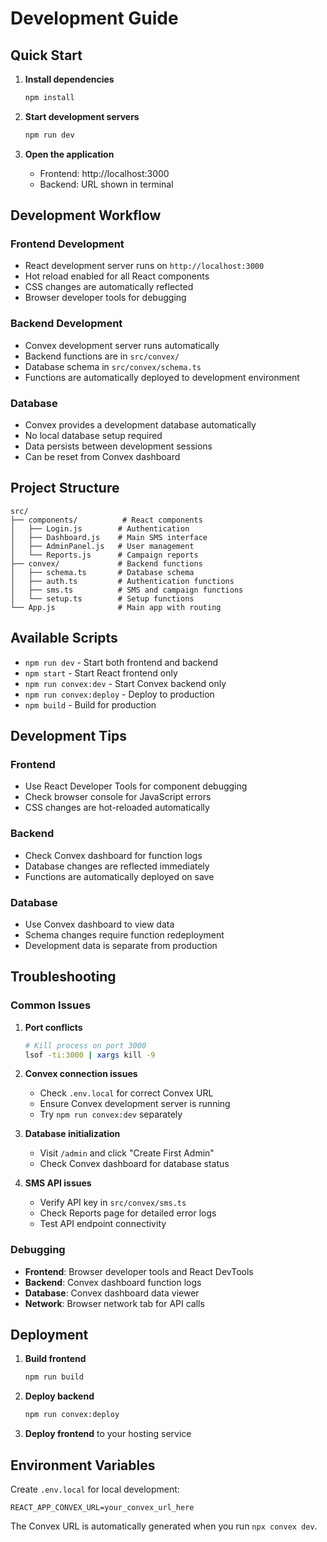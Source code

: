 # Development Guide

## Quick Start

1. **Install dependencies**
   ```bash
   npm install
   ```

2. **Start development servers**
   ```bash
   npm run dev
   ```

3. **Open the application**
   - Frontend: http://localhost:3000
   - Backend: URL shown in terminal

## Development Workflow

### Frontend Development
- React development server runs on `http://localhost:3000`
- Hot reload enabled for all React components
- CSS changes are automatically reflected
- Browser developer tools for debugging

### Backend Development
- Convex development server runs automatically
- Backend functions are in `src/convex/`
- Database schema in `src/convex/schema.ts`
- Functions are automatically deployed to development environment

### Database
- Convex provides a development database automatically
- No local database setup required
- Data persists between development sessions
- Can be reset from Convex dashboard

## Project Structure

```
src/
├── components/          # React components
│   ├── Login.js        # Authentication
│   ├── Dashboard.js    # Main SMS interface
│   ├── AdminPanel.js   # User management
│   └── Reports.js      # Campaign reports
├── convex/             # Backend functions
│   ├── schema.ts       # Database schema
│   ├── auth.ts         # Authentication functions
│   ├── sms.ts          # SMS and campaign functions
│   └── setup.ts        # Setup functions
└── App.js              # Main app with routing
```

## Available Scripts

- `npm run dev` - Start both frontend and backend
- `npm start` - Start React frontend only
- `npm run convex:dev` - Start Convex backend only
- `npm run convex:deploy` - Deploy to production
- `npm build` - Build for production

## Development Tips

### Frontend
- Use React Developer Tools for component debugging
- Check browser console for JavaScript errors
- CSS changes are hot-reloaded automatically

### Backend
- Check Convex dashboard for function logs
- Database changes are reflected immediately
- Functions are automatically deployed on save

### Database
- Use Convex dashboard to view data
- Schema changes require function redeployment
- Development data is separate from production

## Troubleshooting

### Common Issues

1. **Port conflicts**
   ```bash
   # Kill process on port 3000
   lsof -ti:3000 | xargs kill -9
   ```

2. **Convex connection issues**
   - Check `.env.local` for correct Convex URL
   - Ensure Convex development server is running
   - Try `npm run convex:dev` separately

3. **Database initialization**
   - Visit `/admin` and click "Create First Admin"
   - Check Convex dashboard for database status

4. **SMS API issues**
   - Verify API key in `src/convex/sms.ts`
   - Check Reports page for detailed error logs
   - Test API endpoint connectivity

### Debugging

- **Frontend**: Browser developer tools and React DevTools
- **Backend**: Convex dashboard function logs
- **Database**: Convex dashboard data viewer
- **Network**: Browser network tab for API calls

## Deployment

1. **Build frontend**
   ```bash
   npm run build
   ```

2. **Deploy backend**
   ```bash
   npm run convex:deploy
   ```

3. **Deploy frontend** to your hosting service

## Environment Variables

Create `.env.local` for local development:
```
REACT_APP_CONVEX_URL=your_convex_url_here
```

The Convex URL is automatically generated when you run `npx convex dev`. 
